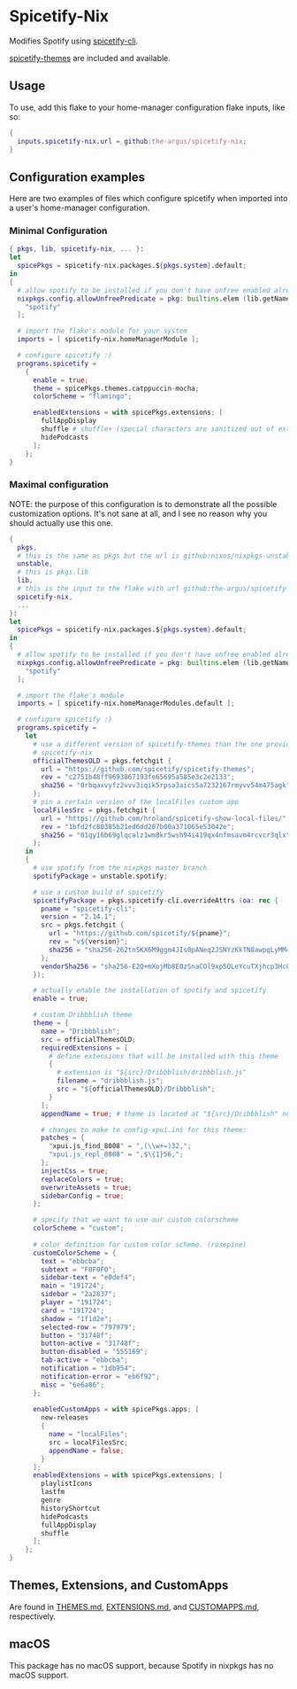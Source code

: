 # Spicetify-Nix

Modifies Spotify using [spicetify-cli](https://github.com/khanhas/spicetify-cli).

[spicetify-themes](https://github.com/morpheusthewhite/spicetify-themes) are
included and available.

## Usage

To use, add this flake to your home-manager configuration flake inputs, like so:

```nix
{
  inputs.spicetify-nix.url = github:the-argus/spicetify-nix;
}

```

## Configuration examples

Here are two examples of files which configure spicetify when imported into a
user's home-manager configuration.

### Minimal Configuration

```nix
{ pkgs, lib, spicetify-nix, ... }:
let
  spicePkgs = spicetify-nix.packages.${pkgs.system}.default;
in
{
  # allow spotify to be installed if you don't have unfree enabled already
  nixpkgs.config.allowUnfreePredicate = pkg: builtins.elem (lib.getName pkg) [
    "spotify"
  ];

  # import the flake's module for your system
  imports = [ spicetify-nix.homeManagerModule ];

  # configure spicetify :)
  programs.spicetify =
    {
      enable = true;
      theme = spicePkgs.themes.catppuccin-mocha;
      colorScheme = "flamingo";

      enabledExtensions = with spicePkgs.extensions; [
        fullAppDisplay
        shuffle # shuffle+ (special characters are sanitized out of ext names)
        hidePodcasts
      ];
    };
}
```

### Maximal configuration

NOTE: the purpose of this configuration is to demonstrate all the possible
customization options. It's not sane at all, and I see no reason why you
should actually use this one.

```nix
{
  pkgs,
  # this is the same as pkgs but the url is github:nixos/nixpkgs-unstable
  unstable,
  # this is pkgs.lib
  lib,
  # this is the input to the flake with url github:the-argus/spicetify-nix
  spicetify-nix,
  ...
}:
let
  spicePkgs = spicetify-nix.packages.${pkgs.system}.default;
in
{
  # allow spotify to be installed if you don't have unfree enabled already
  nixpkgs.config.allowUnfreePredicate = pkg: builtins.elem (lib.getName pkg) [
    "spotify"
  ];

  # import the flake's module
  imports = [ spicetify-nix.homeManagerModules.default ];

  # configure spicetify :)
  programs.spicetify =
    let
      # use a different version of spicetify-themes than the one provided by
      # spicetify-nix
      officialThemesOLD = pkgs.fetchgit {
        url = "https://github.com/spicetify/spicetify-themes";
        rev = "c2751b48ff9693867193fe65695a585e3c2e2133";
        sha256 = "0rbqaxvyfz2vvv3iqik5rpsa3aics5a7232167rmyvv54m475agk";
      };
      # pin a certain version of the localFiles custom app
      localFilesSrc = pkgs.fetchgit {
        url = "https://github.com/hroland/spicetify-show-local-files/";
        rev = "1bfd2fc80385b21ed6dd207b00a371065e53042e";
        sha256 = "01gy16b69glqcalz1wm8kr5wsh94i419qx4nfmsavm4rcvcr3qlx";
      };
    in
    {
      # use spotify from the nixpkgs master branch
      spotifyPackage = unstable.spotify;

      # use a custom build of spicetify
      spicetifyPackage = pkgs.spicetify-cli.overrideAttrs (oa: rec {
        pname = "spicetify-cli";
        version = "2.14.1";
        src = pkgs.fetchgit {
          url = "https://github.com/spicetify/${pname}";
          rev = "v${version}";
          sha256 = "sha256-262tnSKX6M9ggm4JIs0pANeq2JSNYzKkTN8awpqLyMM=";
        };
        vendorSha256 = "sha256-E2Q+mXojMb8E0zSnaCOl9xp5QLeYcuTXjhcp3Hc8gH4=";
      });

      # actually enable the installation of spotify and spicetify
      enable = true;

      # custom Dribbblish theme
      theme = {
        name = "Dribbblish";
        src = officialThemesOLD;
        requiredExtensions = [
          # define extensions that will be installed with this theme
          {
            # extension is "${src}/Dribbblish/dribbblish.js"
            filename = "dribbblish.js";
            src = "${officialThemesOLD}/Dribbblish";
          }
        ];
        appendName = true; # theme is located at "${src}/Dribbblish" not just "${src}"

        # changes to make to config-xpui.ini for this theme:
        patches = {
          "xpui.js_find_8008" = ",(\\w+=)32,";
          "xpui.js_repl_8008" = ",$\{1}56,";
        };
        injectCss = true;
        replaceColors = true;
        overwriteAssets = true;
        sidebarConfig = true;
      };

      # specify that we want to use our custom colorscheme
      colorScheme = "custom";
      
      # color definition for custom color scheme. (rosepine)
      customColorScheme = {
        text = "ebbcba";
        subtext = "F0F0F0";
        sidebar-text = "e0def4";
        main = "191724";
        sidebar = "2a2837";
        player = "191724";
        card = "191724";
        shadow = "1f1d2e";
        selected-row = "797979";
        button = "31748f";
        button-active = "31748f";
        button-disabled = "555169";
        tab-active = "ebbcba";
        notification = "1db954";
        notification-error = "eb6f92";
        misc = "6e6a86";
      };
      
      enabledCustomApps = with spicePkgs.apps; [
        new-releases
        {
          name = "localFiles";
          src = localFilesSrc;
          appendName = false;
        }
      ];
      enabledExtensions = with spicePkgs.extensions; [
        playlistIcons
        lastfm
        genre
        historyShortcut
        hidePodcasts
        fullAppDisplay
        shuffle
      ];
    };
}
```

## Themes, Extensions, and CustomApps

Are found in [THEMES.md](./THEMES.md), [EXTENSIONS.md](./EXTENSIONS.md), and
[CUSTOMAPPS.md](./CUSTOMAPPS.md), respectively.

## macOS

This package has no macOS support, because Spotify in nixpkgs has no macOS support.
